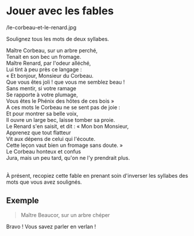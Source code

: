 # Jouer avec les fables

/le-corbeau-et-le-renard.jpg

Soulignez tous les mots de deux syllabes.

Maître Corbeau, sur un arbre perché,<br />
Tenait en son bec un fromage.<br />
Maître Renard, par l'odeur alléché,<br />
Lui tint à peu près ce langage :<br />
« Et bonjour, Monsieur du Corbeau.<br />
Que vous êtes joli ! que vous me semblez beau !<br />
Sans mentir, si votre ramage<br />
Se rapporte à votre plumage,<br />
Vous êtes le Phénix des hôtes de ces bois »<br />
A ces mots le Corbeau ne se sent pas de joie :<br />
Et pour montrer sa belle voix,<br />
Il ouvre un large bec, laisse tomber sa proie.<br />
Le Renard s'en saisit, et dit : « Mon bon Monsieur,<br />
Apprenez que tout flatteur<br />
Vit aux dépens de celui qui l'écoute.<br />
Cette leçon vaut bien un fromage sans doute. »<br />
Le Corbeau honteux et confus<br />
Jura, mais un peu tard, qu'on ne l'y prendrait plus.<br /><br />

À présent, recopiez cette fable en prenant soin d'inverser les syllabes des mots que vous avez soulignés.

## Exemple 

> Maître Beaucor, sur un arbre chéper

Bravo ! Vous savez parler en verlan !

